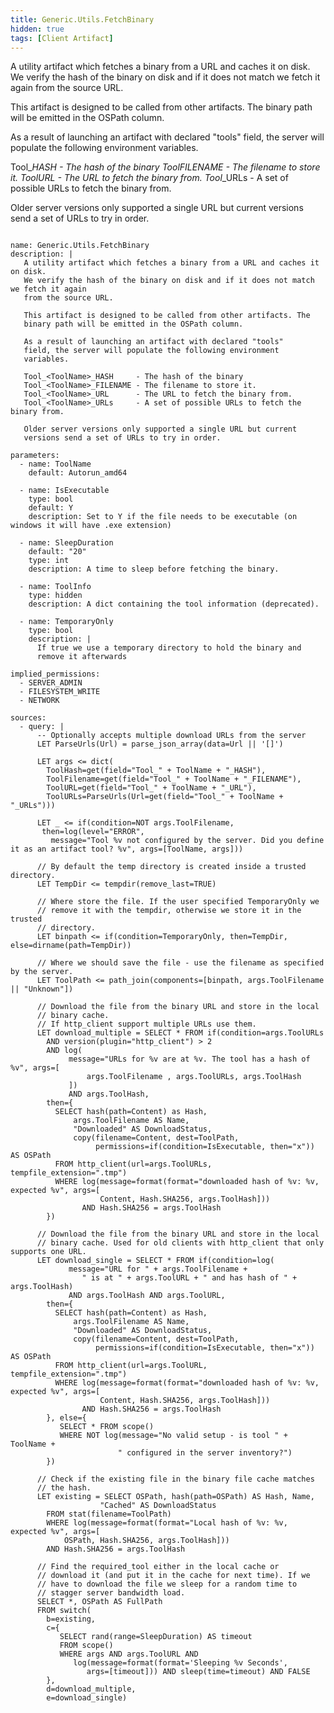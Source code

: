 ```yaml
---
title: Generic.Utils.FetchBinary
hidden: true
tags: [Client Artifact]
---
```


A utility artifact which fetches a binary from a URL and caches it on disk.
We verify the hash of the binary on disk and if it does not match we fetch it again
from the source URL.

This artifact is designed to be called from other artifacts. The
binary path will be emitted in the OSPath column.

As a result of launching an artifact with declared "tools"
field, the server will populate the following environment
variables.

Tool_<ToolName>_HASH     - The hash of the binary
Tool_<ToolName>_FILENAME - The filename to store it.
Tool_<ToolName>_URL      - The URL to fetch the binary from.
Tool_<ToolName>_URLs     - A set of possible URLs to fetch the binary from.

Older server versions only supported a single URL but current
versions send a set of URLs to try in order.


<pre><code class="language-yaml">
name: Generic.Utils.FetchBinary
description: |
   A utility artifact which fetches a binary from a URL and caches it on disk.
   We verify the hash of the binary on disk and if it does not match we fetch it again
   from the source URL.

   This artifact is designed to be called from other artifacts. The
   binary path will be emitted in the OSPath column.

   As a result of launching an artifact with declared "tools"
   field, the server will populate the following environment
   variables.

   Tool_&lt;ToolName&gt;_HASH     - The hash of the binary
   Tool_&lt;ToolName&gt;_FILENAME - The filename to store it.
   Tool_&lt;ToolName&gt;_URL      - The URL to fetch the binary from.
   Tool_&lt;ToolName&gt;_URLs     - A set of possible URLs to fetch the binary from.

   Older server versions only supported a single URL but current
   versions send a set of URLs to try in order.

parameters:
  - name: ToolName
    default: Autorun_amd64

  - name: IsExecutable
    type: bool
    default: Y
    description: Set to Y if the file needs to be executable (on windows it will have .exe extension)

  - name: SleepDuration
    default: "20"
    type: int
    description: A time to sleep before fetching the binary.

  - name: ToolInfo
    type: hidden
    description: A dict containing the tool information (deprecated).

  - name: TemporaryOnly
    type: bool
    description: |
      If true we use a temporary directory to hold the binary and
      remove it afterwards

implied_permissions:
  - SERVER_ADMIN
  - FILESYSTEM_WRITE
  - NETWORK

sources:
  - query: |
      -- Optionally accepts multiple download URLs from the server
      LET ParseUrls(Url) = parse_json_array(data=Url || '[]')

      LET args &lt;= dict(
        ToolHash=get(field="Tool_" + ToolName + "_HASH"),
        ToolFilename=get(field="Tool_" + ToolName + "_FILENAME"),
        ToolURL=get(field="Tool_" + ToolName + "_URL"),
        ToolURLs=ParseUrls(Url=get(field="Tool_" + ToolName + "_URLs")))

      LET _ &lt;= if(condition=NOT args.ToolFilename,
       then=log(level="ERROR",
         message="Tool %v not configured by the server. Did you define it as an artifact tool? %v", args=[ToolName, args]))

      // By default the temp directory is created inside a trusted directory.
      LET TempDir &lt;= tempdir(remove_last=TRUE)

      // Where store the file. If the user specified TemporaryOnly we
      // remove it with the tempdir, otherwise we store it in the trusted
      // directory.
      LET binpath &lt;= if(condition=TemporaryOnly, then=TempDir, else=dirname(path=TempDir))

      // Where we should save the file - use the filename as specified by the server.
      LET ToolPath &lt;= path_join(components=[binpath, args.ToolFilename || "Unknown"])

      // Download the file from the binary URL and store in the local
      // binary cache.
      // If http_client support multiple URLs use them.
      LET download_multiple = SELECT * FROM if(condition=args.ToolURLs
        AND version(plugin="http_client") &gt; 2
        AND log(
             message="URLs for %v are at %v. The tool has a hash of %v", args=[
                 args.ToolFilename , args.ToolURLs, args.ToolHash
             ])
             AND args.ToolHash,
        then={
          SELECT hash(path=Content) as Hash,
              args.ToolFilename AS Name,
              "Downloaded" AS DownloadStatus,
              copy(filename=Content, dest=ToolPath,
                   permissions=if(condition=IsExecutable, then="x")) AS OSPath
          FROM http_client(url=args.ToolURLs, tempfile_extension=".tmp")
          WHERE log(message=format(format="downloaded hash of %v: %v, expected %v", args=[
                    Content, Hash.SHA256, args.ToolHash]))
                AND Hash.SHA256 = args.ToolHash
        })

      // Download the file from the binary URL and store in the local
      // binary cache. Used for old clients with http_client that only supports one URL.
      LET download_single = SELECT * FROM if(condition=log(
             message="URL for " + args.ToolFilename +
                " is at " + args.ToolURL + " and has hash of " + args.ToolHash)
             AND args.ToolHash AND args.ToolURL,
        then={
          SELECT hash(path=Content) as Hash,
              args.ToolFilename AS Name,
              "Downloaded" AS DownloadStatus,
              copy(filename=Content, dest=ToolPath,
                   permissions=if(condition=IsExecutable, then="x")) AS OSPath
          FROM http_client(url=args.ToolURL, tempfile_extension=".tmp")
          WHERE log(message=format(format="downloaded hash of %v: %v, expected %v", args=[
                    Content, Hash.SHA256, args.ToolHash]))
                AND Hash.SHA256 = args.ToolHash
        }, else={
           SELECT * FROM scope()
           WHERE NOT log(message="No valid setup - is tool " + ToolName +
                        " configured in the server inventory?")
        })

      // Check if the existing file in the binary file cache matches
      // the hash.
      LET existing = SELECT OSPath, hash(path=OSPath) AS Hash, Name,
                    "Cached" AS DownloadStatus
        FROM stat(filename=ToolPath)
        WHERE log(message=format(format="Local hash of %v: %v, expected %v", args=[
            OSPath, Hash.SHA256, args.ToolHash]))
        AND Hash.SHA256 = args.ToolHash

      // Find the required_tool either in the local cache or
      // download it (and put it in the cache for next time). If we
      // have to download the file we sleep for a random time to
      // stagger server bandwidth load.
      SELECT *, OSPath AS FullPath
      FROM switch(
        b=existing,
        c={
           SELECT rand(range=SleepDuration) AS timeout
           FROM scope()
           WHERE args AND args.ToolURL AND
              log(message=format(format='Sleeping %v Seconds',
                 args=[timeout])) AND sleep(time=timeout) AND FALSE
        },
        d=download_multiple,
        e=download_single)

</code></pre>


